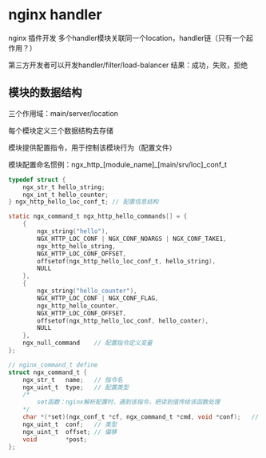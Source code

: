 # nginx handler
nginx 插件开发
多个handler模块关联同一个location，handler链（只有一个起作用？）

第三方开发者可以开发handler/filter/load-balancer
结果：成功，失败，拒绝

## 模块的数据结构
三个作用域：main/server/location

每个模块定义三个数据结构去存储

模块提供配置指令，用于控制该模块行为（配置文件）

模块配置命名惯例：ngx_http_[module_name]_[main/srv/loc]_conf_t
```c
typedef struct {
    ngx_str_t hello_string;
    ngx_int_t hello_counter;
} ngx_http_hello_loc_conf_t; // 配置信息结构

static ngx_command_t ngx_http_hello_commands[] = {
    {
        ngx_string("hello"),
        NGX_HTTP_LOC_CONF | NGX_CONF_NOARGS | NGX_CONF_TAKE1,
        ngx_http_hello_string,
        NGX_HTTP_LOC_CONF_OFFSET,
        offsetof(ngx_http_hello_loc_conf_t, hello_string),
        NULL
    },
    {
        ngx_string("hello_counter"),
        NGX_HTTP_LOC_CONF | NGX_CONF_FLAG,
        ngx_http_hello_counter,
        NGX_HTTP_LOC_CONF_OFFSET,
        offsetof(ngx_http_hello_loc_conf, hello_conter),
        NULL
    },
    ngx_null_command    // 配置指令定义变量
};

// nginx_command_t define
struct ngx_command_t {
    ngx_str_t   name;   // 指令名
    ngx_uint_t  type;   // 配置类型
    /*
        set函数：nginx解析配置时，遇到该指令，把读到值传给该函数处理
    */
    char *(*set)(ngx_conf_t *cf, ngx_command_t *cmd, void *conf);   // 函数指针
    ngx_uint_t  conf;   // 类型
    ngx_uint_t  offset; // 偏移
    void        *post;
};

```